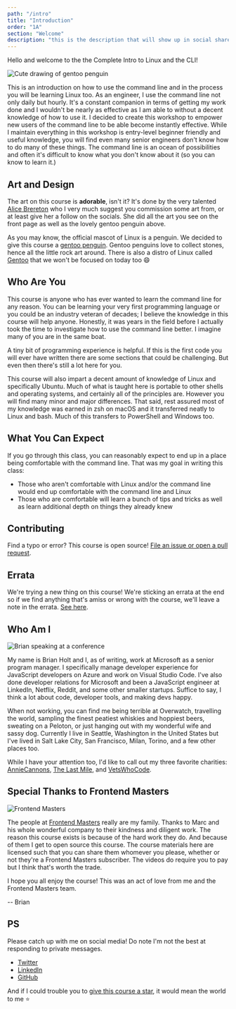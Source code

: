 ```yaml
---
path: "/intro"
title: "Introduction"
order: "1A"
section: "Welcome"
description: "this is the description that will show up in social shares"
---
```


Hello and welcome to the the Complete Intro to Linux and the CLI!

![Cute drawing of gentoo penguin](./images/penguin.png)

This is an introduction on how to use the command line and in the process you will be learning Linux too. As an engineer, I use the command line not only daily but hourly. It's a constant companion in terms of getting my work done and I wouldn't be nearly as effective as I am able to without a decent knowledge of how to use it. I decided to create this workshop to empower new users of the command line to be able become instantly effective. While I maintain everything in this workshop is entry-level beginner friendly and useful knowledge, you will find even many senior engineers don't know how to do many of these things. The command line is an ocean of possibilities and often it's difficult to know what you don't know about it (so you can know to learn it.)

## Art and Design

The art on this course is **adorable**, isn't it? It's done by the very talented [Alice Brereton][alice] who I very much suggest you commission some art from, or at least give her a follow on the socials. She did all the art you see on the front page as well as the lovely gentoo penguin above.

As you may know, the official mascot of Linux is a penguin. We decided to give this course a [gentoo penguin][wiki]. Gentoo penguins love to collect stones, hence all the little rock art around. There is also a distro of Linux called [Gentoo][gentoo] that we won't be focused on today too 😄

## Who Are You

This course is anyone who has ever wanted to learn the command line for any reason. You can be learning your very first programming language or you could be an industry veteran of decades; I believe the knowledge in this course will help anyone. Honestly, it was years in the field before I actually took the time to investigate how to use the command line better. I imagine many of you are in the same boat.

A tiny bit of programming experience is helpful. If this is the first code you will ever have written there are some sections that could be challenging. But even then there's still a lot here for you.

This course will also impart a decent amount of knowledge of Linux and specifically Ubuntu. Much of what is taught here is portable to other shells and operating systems, and certainly all of the principles are. However you will find many minor and major differences. That said, rest assured most of my knowledge was earned in zsh on macOS and it transferred neatly to Linux and bash. Much of this transfers to PowerShell and Windows too.

## What You Can Expect

If you go through this class, you can reasonably expect to end up in a place being comfortable with the command line. That was my goal in writing this class:

- Those who aren't comfortable with Linux and/or the command line would end up comfortable with the command line and Linux
- Those who are comfortable will learn a bunch of tips and tricks as well as learn additional depth on things they already knew

## Contributing

Find a typo or error? This course is open source! [File an issue or open a pull request][course].

## Errata

We're trying a new thing on this course! We're sticking an errata at the end so if we find anything that's amiss or wrong with the course, we'll leave a note in the errata. [See here][errata].

## Who Am I

![Brian speaking at a conference](./images/brian.jpg)

My name is Brian Holt and I, as of writing, work at Microsoft as a senior program manager. I specifically manage developer experience for JavaScript developers on Azure and work on Visual Studio Code. I've also done developer relations for Microsoft and been a JavaScript engineer at LinkedIn, Netflix, Reddit, and some other smaller startups. Suffice to say, I think a lot about code, developer tools, and making devs happy.

When not working, you can find me being terrible at Overwatch, travelling the world, sampling the finest peatiest whiskies and hoppiest beers, sweating on a Peloton, or just hanging out with my wonderful wife and sassy dog. Currently I live in Seattle, Washington in the United States but I've lived in Salt Lake City, San Francisco, Milan, Torino, and a few other places too.

While I have your attention too, I'd like to call out my three favorite charities: [AnnieCannons][ac], [The Last Mile][tlm], and [VetsWhoCode][vwc].

## Special Thanks to Frontend Masters

![Frontend Masters](./images/FrontendMastersLogo.png)

The people at [Frontend Masters][fem] really are my family. Thanks to Marc and his whole wonderful company to their kindness and diligent work. The reason this course exists is because of the hard work they do. And because of them I get to open source this course. The course materials here are licensed such that you can share them whomever you please, whether or not they're a Frontend Masters subscriber. The videos do require you to pay but I think that's worth the trade.

I hope you all enjoy the course! This was an act of love from me and the Frontend Masters team.

-- Brian

## PS

Please catch up with me on social media! Do note I'm not the best at responding to private messages.

- [Twitter][tw]
- [LinkedIn][li]
- [GitHub][gh]

And if I could trouble you to [give this course a star][course], it would mean the world to me ⭐️

[tw]: https://twitter.com/holtbt
[gh]: https://github.com/btholt
[li]: https://linkedin.com/in/btholt
[course]: https://github.com/btholt/complete-intro-to-linux-and-the-cli
[tlm]: https://thelastmile.org/donate/
[ac]: https://anniecannons.org/invest
[vwc]: https://vetswhocode.io/donate
[fem]: https://www.frontendmasters.com
[alice]: https://www.pickledalice.com/
[wiki]: https://en.wikipedia.org/wiki/Gentoo_penguin
[gentoo]: https://www.gentoo.org/
[errata]: https://btholt.github.io/complete-intro-to-linux-and-the-cli/errata
